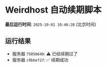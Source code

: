 # Weirdhost 自动续期脚本

**最后运行时间**: `2025-10-01 10:46:28` (北京时间)

## 运行结果

- 服务器 `75050649`: ⚠️ 已经续期过了
- 服务器 `c9bbef27`: ✅ 续期成功

